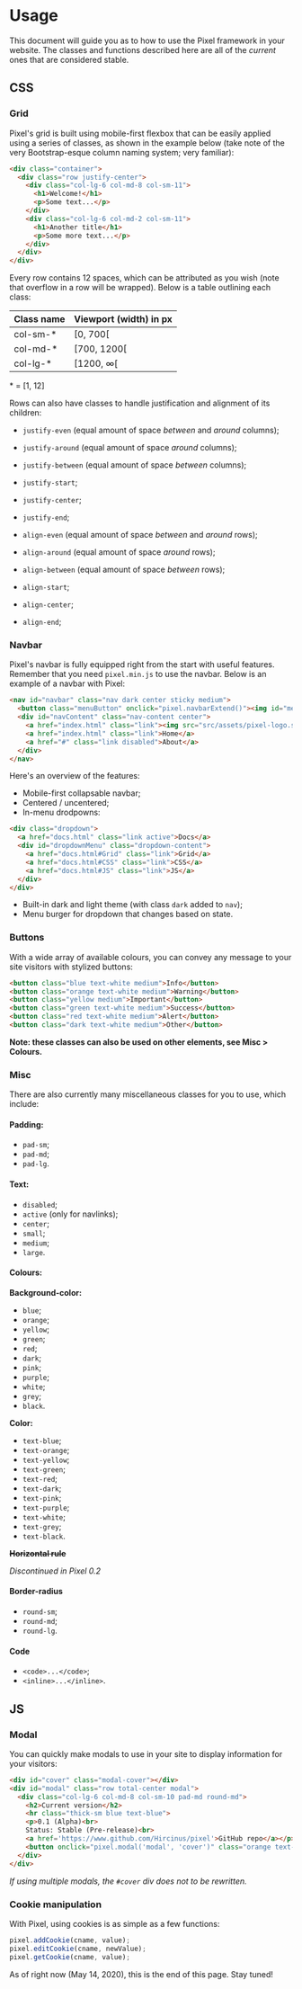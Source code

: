 # Usage

This document will guide you as to how to use the Pixel framework in your website.
The classes and functions described here are all of the *current* ones that are considered stable.

## CSS

### Grid

Pixel's grid is built using mobile-first flexbox that can be easily applied using a series of classes, as shown in the example below (take note of the very Bootstrap-esque column naming system; very familiar):
```html
<div class="container">
  <div class="row justify-center">
    <div class="col-lg-6 col-md-8 col-sm-11">
      <h1>Welcome!</h1>
      <p>Some text...</p>
    </div>
    <div class="col-lg-6 col-md-2 col-sm-11">
      <h1>Another title</h1>
      <p>Some more text...</p>
    </div>
  </div>
</div>
```
Every row contains 12 spaces, which can be attributed as you wish (note that overflow in a row will be wrapped). Below is a table outlining each class:

| Class name | Viewport (width) in px |
| ---------- | ---------------------- |
| col-sm-*   | [0, 700[               |
| col-md-*   | [700, 1200[            |
| col-lg-*   | [1200, ∞[              |

\* = [1, 12]

Rows can also have classes to handle justification and alignment of its children:

 - ``justify-even`` (equal amount of space *between* and *around* columns);
 - ``justify-around`` (equal amount of space *around* columns);
 - ``justify-between`` (equal amount of space *between* columns);
 - ``justify-start``;
 - ``justify-center``;
 - ``justify-end``;

 - ``align-even`` (equal amount of space *between* and *around* rows);
 - ``align-around`` (equal amount of space *around* rows);
 - ``align-between`` (equal amount of space *between* rows);
 - ``align-start``;
 - ``align-center``;
 - ``align-end``;
 
### Navbar

Pixel's navbar is fully equipped right from the start with useful features. Remember that you need ``pixel.min.js`` to use the navbar.
Below is an example of a navbar with Pixel:
```html
<nav id="navbar" class="nav dark center sticky medium">
  <button class="menuButton" onclick="pixel.navbarExtend()"><img id="menuButton" data-src="src/assets/menu_close-light.svg" src="src/assets/menu_burger-light.svg"></button>
  <div id="navContent" class="nav-content center">
    <a href="index.html" class="link"><img src="src/assets/pixel-logo.svg"></a>
    <a href="index.html" class="link">Home</a>
    <a href="#" class="link disabled">About</a>
  </div>
</nav>
```

Here's an overview of the features:

 - Mobile-first collapsable navbar;
 - Centered / uncentered;
 - In-menu drodpowns:
 
 ```html
 <div class="dropdown">
   <a href="docs.html" class="link active">Docs</a>
   <div id="dropdownMenu" class="dropdown-content">
     <a href="docs.html#Grid" class="link">Grid</a>
     <a href="docs.html#CSS" class="link">CSS</a>
     <a href="docs.html#JS" class="link">JS</a>
   </div>
 </div>
 ```
 
 - Built-in dark and light theme (with class ``dark`` added to ``nav``);
 - Menu burger for dropdown that changes based on state.
 
### Buttons

With a wide array of available colours, you can convey any message to your site visitors with stylized buttons:

```html
<button class="blue text-white medium">Info</button>
<button class="orange text-white medium">Warning</button>
<button class="yellow medium">Important</button>
<button class="green text-white medium">Success</button>
<button class="red text-white medium">Alert</button>
<button class="dark text-white medium">Other</button>
```
**Note: these classes can also be used on other elements, see Misc > Colours.**

### Misc

There are also currently many miscellaneous classes for you to use, which include:

#### Padding:

 - ``pad-sm``;
 - ``pad-md``;
 - ``pad-lg``.
 
#### Text:

 - ``disabled``;
 - ``active`` (only for navlinks);
 - ``center``;
 - ``small``;
 - ``medium``;
 - ``large``.
 
#### Colours:

**Background-color:**

 - ``blue``;
 - ``orange``;
 - ``yellow``;
 - ``green``;
 - ``red``;
 - ``dark``;
 - ``pink``;
 - ``purple``;
 - ``white``;
 - ``grey``;
 - ``black``.
 
**Color:**

 - ``text-blue``;
 - ``text-orange``;
 - ``text-yellow``;
 - ``text-green``;
 - ``text-red``;
 - ``text-dark``;
 - ``text-pink``;
 - ``text-purple``;
 - ``text-white``;
 - ``text-grey``;
 - ``text-black``.


~~**Horizontal rule**~~

*Discontinued in Pixel 0.2*
 
#### Border-radius

 - ``round-sm``;
 - ``round-md``;
 - ``round-lg``.
 
#### Code

 - ``<code>...</code>``;
 - ``<inline>...</inline>``.
 
## JS

### Modal

You can quickly make modals to use in your site to display information for your visitors:
```html
<div id="cover" class="modal-cover"></div>
<div id="modal" class="row total-center modal">
  <div class="col-lg-6 col-md-8 col-sm-10 pad-md round-md">
    <h2>Current version</h2>
    <hr class="thick-sm blue text-blue">
    <p>0.1 (Alpha)<br>
    Status: Stable (Pre-release)<br>
    <a href='https://www.github.com/Hircinus/pixel'>GitHub repo</a></p>
    <button onclick="pixel.modal('modal', 'cover')" class="orange text-white medium">Close</button>
  </div>
</div>
```
*If using multiple modals, the ``#cover`` div does not to be rewritten.*

### Cookie manipulation

With Pixel, using cookies is as simple as a few functions:

```javascript
pixel.addCookie(cname, value);
pixel.editCookie(cname, newValue);
pixel.getCookie(cname, value);
```

As of right now (May 14, 2020), this is the end of this page. Stay tuned!

